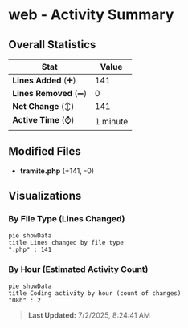 # web - Activity Summary 

## Overall Statistics

| Stat                   | Value                                                             |
| ---------------------- | ----------------------------------------------------------------- |
| **Lines Added** (➕)   | 141                                          |
| **Lines Removed** (➖) | 0                                        |
| **Net Change** (↕)    | 141                |
| **Active Time** (⌚)   | 1 minute |


## Modified Files
- **tramite.php** (+141, -0)

## Visualizations

### By File Type (Lines Changed)

```mermaid
pie showData
title Lines changed by file type
".php" : 141
```

### By Hour (Estimated Activity Count)

```mermaid
pie showData
title Coding activity by hour (count of changes)
"08h" : 2
```


> **Last Updated:** 7/2/2025, 8:24:41 AM